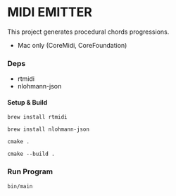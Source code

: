 # MIDI EMITTER

This project generates procedural chords progressions.

- Mac only (CoreMidi, CoreFoundation)

### Deps

- rtmidi
- nlohmann-json

#### Setup & Build

`brew install rtmidi`

`brew install nlohmann-json`

`cmake .`

`cmake --build .`

### Run Program

`bin/main`
